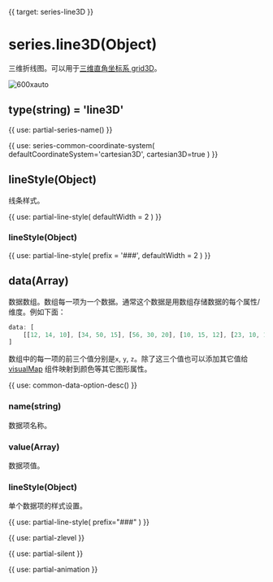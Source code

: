 {{ target: series-line3D }}

# series.line3D(Object)

三维折线图。可以用于[三维直角坐标系 grid3D](~grid3D)。

![600xauto](~line3D.png)

## type(string) = 'line3D'

{{ use: partial-series-name() }}

{{ use: series-common-coordinate-system(
    defaultCoordinateSystem='cartesian3D',
    cartesian3D=true
) }}

## lineStyle(Object)

线条样式。

{{ use: partial-line-style(
    defaultWidth = 2
) }}

### lineStyle(Object)

{{ use: partial-line-style(
    prefix = '###',
    defaultWidth = 2
) }}

## data(Array)

数据数组。数组每一项为一个数据。通常这个数据是用数组存储数据的每个属性/维度。例如下面：

```ts
data: [
    [[12, 14, 10], [34, 50, 15], [56, 30, 20], [10, 15, 12], [23, 10, 14]]
]
```

数组中的每一项的前三个值分别是`x`, `y`, `z`。除了这三个值也可以添加其它值给 [visualMap](~visualMap) 组件映射到颜色等其它图形属性。

{{ use: common-data-option-desc() }}

### name(string)
数据项名称。

### value(Array)
数据项值。

### lineStyle(Object)
单个数据项的样式设置。

{{ use: partial-line-style(
    prefix="###"
) }}


{{ use: partial-zlevel }}

{{ use: partial-silent }}

{{ use: partial-animation }}